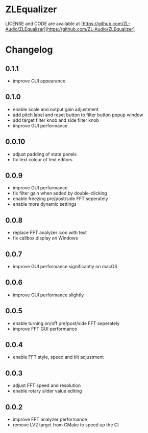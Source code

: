 # ZLEqualizer

LICENSE and CODE are available at [https://github.com/ZL-Audio/ZLEqualizer](https://github.com/ZL-Audio/ZLEqualizer)

# Changelog

## 0.1.1

- improve GUI appearance

## 0.1.0

- enable scale and output gain adjustment
- add pitch label and reset button to filter button popup window
- add target filter knob and side filter knob
- improve GUI performance

## 0.0.10

- adjust padding of state panels
- fix text colour of text editors

## 0.0.9

- improve GUI performance
- fix filter gain when added by double-clicking
- enable freezing pre/post/side FFT seperately
- enable more dynamic settings

## 0.0.8

- replace FFT analyzer icon with text
- fix callbox display on Windows

## 0.0.7

- improve GUI performance significantly on macOS

## 0.0.6

- improve GUI performance slightly

## 0.0.5

- enable turning on/off pre/post/side FFT seperately
- improve FFT GUI performance

## 0.0.4

- enable FFT style, speed and tilt adjustment

## 0.0.3

- adjust FFT speed and resolution
- enable rotary slider value editing

## 0.0.2

- improve FFT analyzer performance
- remove LV2 target from CMake to speed up the CI